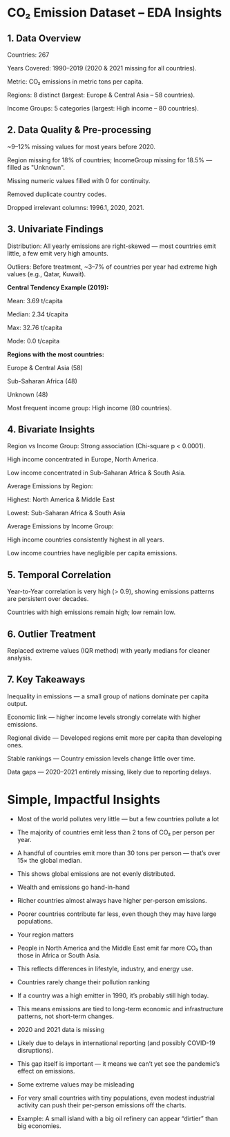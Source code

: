 # CO₂ Emission Dataset – EDA Insights

## 1. Data Overview

Countries: 267

Years Covered: 1990–2019 (2020 & 2021 missing for all countries).

Metric: CO₂ emissions in metric tons per capita.

Regions: 8 distinct (largest: Europe & Central Asia – 58 countries).

Income Groups: 5 categories (largest: High income – 80 countries).

## 2. Data Quality & Pre-processing
~9–12% missing values for most years before 2020.

Region missing for 18% of countries; IncomeGroup missing for 18.5% — filled as "Unknown".

Missing numeric values filled with 0 for continuity.

Removed duplicate country codes.

Dropped irrelevant columns: 1996.1, 2020, 2021.

## 3. Univariate Findings
Distribution: All yearly emissions are right-skewed — most countries emit little, a few emit very high amounts.

Outliers: Before treatment, ~3–7% of countries per year had extreme high values (e.g., Qatar, Kuwait).

**Central Tendency Example (2019):**

Mean: 3.69 t/capita

Median: 2.34 t/capita

Max: 32.76 t/capita

Mode: 0.0 t/capita

**Regions with the most countries:**

Europe & Central Asia (58)

Sub-Saharan Africa (48)

Unknown (48)

Most frequent income group: High income (80 countries).

## 4. Bivariate Insights
Region vs Income Group: Strong association (Chi-square p < 0.0001).

High income concentrated in Europe, North America.

Low income concentrated in Sub-Saharan Africa & South Asia.

Average Emissions by Region:

Highest: North America & Middle East

Lowest: Sub-Saharan Africa & South Asia

Average Emissions by Income Group:

High income countries consistently highest in all years.

Low income countries have negligible per capita emissions.

## 5. Temporal Correlation
Year-to-Year correlation is very high (> 0.9), showing emissions patterns are persistent over decades.

Countries with high emissions remain high; low remain low.

## 6. Outlier Treatment
Replaced extreme values (IQR method) with yearly medians for cleaner analysis.

## 7. Key Takeaways
Inequality in emissions — a small group of nations dominate per capita output.

Economic link — higher income levels strongly correlate with higher emissions.

Regional divide — Developed regions emit more per capita than developing ones.

Stable rankings — Country emission levels change little over time.

Data gaps — 2020–2021 entirely missing, likely due to reporting delays.


# Simple, Impactful Insights

- Most of the world pollutes very little — but a few countries pollute a lot

- The majority of countries emit less than 2 tons of CO₂ per person per year.

- A handful of countries emit more than 30 tons per person — that’s over 15× the global median.

- This shows global emissions are not evenly distributed.

- Wealth and emissions go hand-in-hand

- Richer countries almost always have higher per-person emissions.

- Poorer countries contribute far less, even though they may have large populations.

- Your region matters

- People in North America and the Middle East emit far more CO₂ than those in Africa or South Asia.

- This reflects differences in lifestyle, industry, and energy use.

- Countries rarely change their pollution ranking

- If a country was a high emitter in 1990, it’s probably still high today.

- This means emissions are tied to long-term economic and infrastructure patterns, not short-term changes.

- 2020 and 2021 data is missing

- Likely due to delays in international reporting (and possibly COVID-19 disruptions).

- This gap itself is important — it means we can’t yet see the pandemic’s effect on emissions.

- Some extreme values may be misleading

- For very small countries with tiny populations, even modest industrial activity can push their per-person emissions off the charts.

- Example: A small island with a big oil refinery can appear “dirtier” than big economies.
